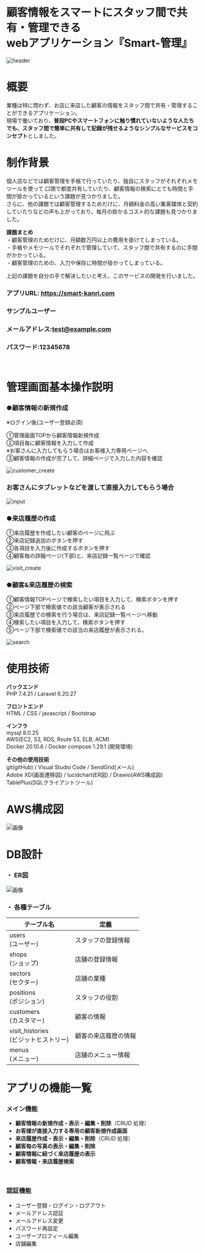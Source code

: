 # 顧客情報をスマートにスタッフ間で共有・管理できる<br>webアプリケーション『Smart-管理』</br>

![header](/readmeFolder/header.png)</br>
# 概要
業種は特に問わず、お店に来店した顧客の情報をスタッフ間で共有・管理することができるアプリケーション。</br>
現場で働いており、**普段PCやスマートフォンに触り慣れていないような人たちでも、スタッフ間で簡単に共有して記録が残せるようなシンプルなサービスをコンセプト**としました。</br>

# 制作背景
個人店などでは顧客管理を手帳で行っていたり、独自にスタッフがそれぞれメモツールを使って
口頭で都度共有していたり、顧客情報の検索にとても時間と手間が掛かっているという課題が見つかりました。</br>
さらに、他の課題では顧客管理するためだけに、月額料金の高い集客媒体と契約していたりなどの声も上がっており、毎月の掛かるコスト的な課題も見つかりました。</br>

**課題まとめ**</br>
・顧客管理のためだけに、月額数万円以上の費用を掛けてしまっている。</br>
・手帳やメモツールでそれぞれで管理していて、スタッフ間で共有するのに手間がかかっている。</br>
・顧客管理のための、入力や保存に時間が掛かってしまっている。</br>

上記の課題を自分の手で解決したいと考え、このサービスの開発を行いました。</br>

### アプリURL: https://smart-kanri.com
### サンプルユーザー
### メールアドレス:test@example.com
### パスワード:12345678
</br>

# 管理画面基本操作説明

### ●顧客情報の新規作成</br>
※ログイン後(ユーザー登録必須)</br>

①管理画面TOPから顧客情報新規作成</br>
②項目毎に顧客情報を入力して作成</br>
※お客さんに入力してもらう場合はお客様入力専用ページへ</br>
③顧客情報の作成が完了して、詳細ページで入力した内容を確認</br>

![customer_create](/readmeFolder/admin.png)
### お客さんにタブレットなどを渡して直接入力してもらう場合
![input](/readmeFolder/input.gif)


### ●来店履歴の作成</br>
①来店履歴を作成したい顧客のページに飛ぶ</br>
②来店記録追加のボタンを押す</br>
③各項目を入力後に作成するボタンを押す</br>
④顧客毎の詳細ページ(下部)と、来店記録一覧ページで確認</br>

![visit_create](/readmeFolder/visit_create.gif)

### ●顧客&来店履歴の検索</br>
①顧客情報TOPページで検索したい項目を入力して、検索ボタンを押す</br>
②ページ下部で検索値での該当顧客が表示される</br>
③来店履歴での検索を行う場合は、来店記録一覧ページへ移動</br>
④検索したい項目を入力して、検索ボタンを押す</br>
⑤ページ下部で検索値での該当の来店履歴が表示される。</br>

![search](/readmeFolder/search.gif)


# 使用技術

**バックエンド**<br>
PHP 7.4.21 / Laravel 6.20.27

**フロントエンド**<br>
HTML / CSS / javascript / Bootstrap

**インフラ**<br>
mysql 8.0.25</br>
AWS(EC2, S3, RDS, Route 53, ELB, ACM)</br>
Docker 20.10.6 / Docker compose 1.29.1 (開発環境)


**その他の使用技術**<br>
git(gitHub) / Visual Studio Code / SendGrid(メール)</br>
Adobe XD(画面遷移図) / lucidchart(ER図) / Drawio(AWS構成図)</br>
TablePlus(SQLクライアントツール)

# AWS構成図
![画像](/readmeFolder/AWS.png)

# DB設計
### ・ ER図
![画像](/readmeFolder/ERtables.png)
### ・ 各種テーブル

| **テーブル名** | **定義** |
| ---- | ---- |
| users<br>(ユーザー) | スタッフの登録情報 |
| shops<br>(ショップ) | 店舗の登録情報 |
| sectors<br>(セクター) | 店舗の業種 |
| positions<br>(ポジション) | スタッフの役割 |
| customers<br>(カスタマー) | 顧客の情報|
| visit_histories<br>(ビジットヒストリー) | 顧客の来店履歴の情報|
| menus<br>(メニュー) | 店舗のメニュー情報|

# アプリの機能一覧

### メイン機能

-   **顧客情報の新規作成・表示・編集・削除**（CRUD 処理）
-   **お客様が直接入力する専用の顧客新規作成画面**
-   **来店履歴作成・表示・編集・削除**（CRUD 処理）
-   **顧客毎の写真の表示・編集・削除**
-   **顧客情報に紐づく来店履歴の表示**
-   **顧客情報・来店履歴検索**

<br>

### 認証機能

-   ユーザー登録・ログイン・ログアウト
-   メールアドレス認証
-   メールアドレス変更
-   パスワード再設定
-   ユーザープロフィール編集
-   店舗編集
